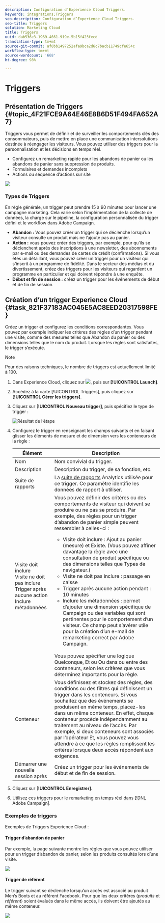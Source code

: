 ```yaml
---
description: Configuration d’Experience Cloud Triggers.
keywords: integrations;Triggers
seo-description: Configuration d’Experience Cloud Triggers.
seo-title: Triggers
solution: Marketing Cloud
title: Triggers
uuid: dab536e3-1969-4661-919e-5b15f423fecd
translation-type: tm+mt
source-git-commit: af0bb1497252afa9bca2d6c7bacb11749cfe654c
workflow-type: tm+mt
source-wordcount: '668'
ht-degree: 98%

---
```



# Triggers

## Présentation de Triggers {#topic_4F21FCE9A64E46E8B6D51F494FA652A7}

Triggers vous permet de définir et de surveiller les comportements clés des consommateurs, puis de mettre en place une communication intersolutions destinée à réengager les visiteurs. Vous pouvez utiliser des triggers pour la personnalisation et les décisions en temps réel.

* Configurez un remarketing rapide pour les abandons de panier ou les abandons de panier sans suppression de produits.
* Formulaires et demandes incomplets
* Actions ou séquence d’actions sur site

![](assets/trigger-abandonment-2.png)

### Types de Triggers

En règle générale, un trigger peut prendre 15 à 90 minutes pour lancer une campagne marketing. Cela varie selon l’implémentation de la collecte de données, la charge sur le pipeline, la configuration personnalisée du trigger défini et le workflow dans Adobe Campaign.

* **Abandon :** Vous pouvez créer un trigger qui se déclenche lorsqu’un visiteur consulte un produit mais ne l’ajoute pas au panier.
* **Action :** vous pouvez créer des triggers, par exemple, pour qu’ils se déclenchent après des inscriptions à une newsletter, des abonnements par e-mail ou des demandes de cartes de crédit (confirmations). Si vous êtes un détaillant, vous pouvez créer un trigger pour un visiteur qui s’inscrit à un programme de fidélité. Dans le secteur des médias et du divertissement, créez des triggers pour les visiteurs qui regardent un programme en particulier et qui doivent répondre à une enquête.
* **Début et fin de session :** créez un trigger pour les événements de début et de fin de session.

## Création d’un trigger Experience Cloud {#task_821F37183AC045E5AC8EED20317598FE}

Créez un trigger et configurez les conditions correspondantes. Vous pouvez par exemple indiquer les critères des règles d’un trigger pendant une visite, comme des mesures telles que Abandon du panier ou des dimensions telles que le nom du produit. Lorsque les règles sont satisfaites, le trigger s’exécute.

>[!NOTE]
>
>Pour des raisons techniques, le nombre de triggers est actuellement limité à 100.

1. Dans Experience Cloud, cliquez sur ![](assets/menu-icon.png), puis sur **[!UICONTROL Launch]**.
2. Accédez à la carte [!UICONTROL Triggers], puis cliquez sur **[!UICONTROL Gérer les triggers]**.
3. Cliquez sur **[!UICONTROL Nouveau trigger]**, puis spécifiez le type de trigger :

   ![Résultat de l’étape](assets/add-trigger.png)

4. Configurez le trigger en renseignant les champs suivants et en faisant glisser les éléments de mesure et de dimension vers les conteneurs de la règle :

   | Élément | Description |
   |--- |--- |
   | Nom | Nom convivial du trigger. |
   | Description | Description du trigger, de sa fonction, etc. |
   | Suite de rapports | La [suite de rapports](https://docs.adobe.com/content/help/fr-FR/analytics/admin/manage-report-suites/report-suites-admin.html) Analytics utilisée pour ce trigger. Ce paramètre identifie les données de rapport à utiliser. |
   | Visite doit inclure<br>Visite ne doit pas inclure<br>Trigger après aucune action<br>Inclure métadonnées | Vous pouvez définir des critères ou des comportements de visiteur qui doivent se produire ou ne pas se produire.  Par exemple, des règles pour un trigger d’abandon de panier simple peuvent ressembler à celles-ci :<ul><li>Visite doit inclure : Ajout au panier (mesure) et Existe. (Vous pouvez affiner davantage la règle avec une consultation de produit spécifique ou des dimensions telles que Types de navigateur.)</li><li>Visite ne doit pas inclure : passage en caisse</li><li>Trigger après aucune action pendant : 10 minutes</li><li>Inclure les métadonnées : permet d’ajouter une dimension spécifique de Campaign ou des variables qui sont pertinentes pour le comportement d’un visiteur. Ce champ peut s’avérer utile pour la création d’un e-mail de remarketing correct par Adobe Campaign.</li></ul><br>Vous pouvez spécifier une logique Quelconque, Et ou Ou dans ou entre des conteneurs, selon les critères que vous déterminez importants pour la règle. |
   | Conteneur | Vous définissez et stockez des règles, des conditions ou des filtres qui définissent un trigger dans les conteneurs. Si vous souhaitez que des événements se produisent en même temps, placez-les dans un même conteneur. En effet, chaque conteneur procède indépendamment au traitement au niveau de l’accès.  Par exemple, si deux conteneurs sont associés par l’opérateur Et, vous pouvez vous attendre à ce que les règles remplissent les critères lorsque deux accès répondent aux exigences. |
   | Démarrer une nouvelle session après | Créez un trigger pour les événements de début et de fin de session. |

5. Cliquez sur **[!UICONTROL Enregistrer]**.
6. Utilisez ces triggers pour le [remarketing en temps réel](https://docs.adobe.com/content/help/en/campaign-standard/using/integrating-with-adobe-cloud/working-with-campaign-and-triggers/about-adobe-experience-cloud-triggers.html) dans [!DNL Adobe Campaign].

### Exemples de triggers

Exemples de Triggers Experience Cloud :

#### Trigger d’abandon de panier

Par exemple, la page suivante montre les règles que vous pouvez utiliser pour un trigger d’abandon de panier, selon les produits consultés lors d’une visite.

![](assets/abandonment-trigger.png)

#### Trigger de référent

Le trigger suivant se déclenche lorsqu’un accès est associé au produit Men’s Boots et au référent Facebook. Pour que les deux critères (*produits* et *référent*) soient évalués dans le même accès, ils doivent être ajoutés au même conteneur.

![](assets/fb-boots-promo.png)

